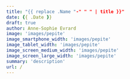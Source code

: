 ```yaml
---
title: "{{ replace .Name "-" " " | title }}"
date: {{ .Date }}
draft: true
author: Anne-Sophie Evrard
image: 'images/pepite'
image_smartphone_width: 'images/pepite'
image_tablet_width: 'images/pepite'
image_screen_medium_width: 'images/pepite'
image_screen_large_width: 'images/pepite'
summary: 'description'
url: /
---
```

